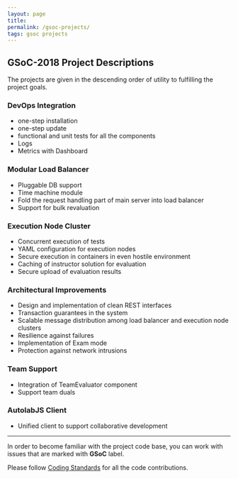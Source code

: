 ```yaml
---
layout: page
title: 
permalink: /gsoc-projects/
tags: gsoc projects
---
```


## GSoC-2018 Project Descriptions
The projects are given in the descending order of utility to fulfilling the project goals.
 
### DevOps Integration

* one-step installation
* one-step update
* functional and unit tests for all the components
* Logs
* Metrics with Dashboard


### Modular Load Balancer

* Pluggable DB support
* Time machine module
* Fold the request handling part of main server into load balancer
* Support for bulk revaluation



### Execution Node Cluster ###

* Concurrent execution of tests
* YAML configuration for execution nodes
* Secure execution in containers in even hostile environment
* Caching of instructor solution for evaluation
* Secure upload of evaluation results

### Architectural Improvements ###

* Design and implementation of clean REST interfaces
* Transaction guarantees in the system
* Scalable message distribution among load balancer and execution node clusters
* Resilience against failures
* Implementation of Exam mode
* Protection against network intrusions


### Team Support ###

* Integration of TeamEvaluator component
* Support team duals


### AutolabJS Client ###

* Unified client to support collaborative development


---

In order to become familiar with the project code base, you can work with issues that are marked with **GSoC** label. 

Please follow [Coding Standards](https://github.com/AutolabJS/AutolabJS/wiki/Coding-Standards) for all the code contributions.

